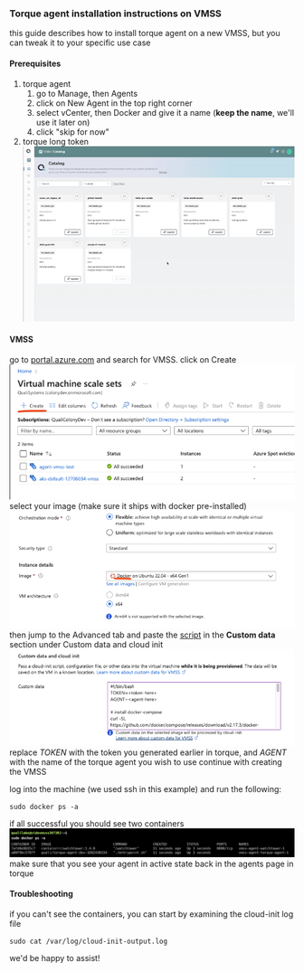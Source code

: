 ### Torque agent installation instructions on VMSS 

this guide describes how to install torque agent on a new VMSS, but you can tweak it to your specific use case

#### Prerequisites
1. torque agent 
    1. go to Manage, then Agents
    2. click on New Agent in the top right corner
    3. select vCenter, then Docker and give it a name (**keep the name**, we'll use it later on)
    4. click "skip for now"
2. torque long token 
    ![](/img/token.gif)

#### VMSS
go to [portal.azure.com](https://portal.azure.com) and search for VMSS.
click on Create
![](/img/create.png)
select your image (make sure it ships with docker pre-installed)
![](/img/image.png)
then jump to the Advanced tab and paste the [script](https://raw.githubusercontent.com/QualiTorque/torque-agent-vmss/main/agent-install.sh) in the **Custom data** section under Custom data and cloud init
![](/img/customdata.png)
replace *TOKEN* with the token you generated earlier in torque, and *AGENT* with the name of the torque agent you wish to use
continue with creating the VMSS

log into the machine (we used ssh in this example) and run the following:
```
sudo docker ps -a
```
if all successful you should see two containers 
![](/img/containers.png)
make sure that you see your agent in active state back in the agents page in torque

#### Troubleshooting
if you can't see the containers, you can start by examining the cloud-init log file
```
sudo cat /var/log/cloud-init-output.log
```
we'd be happy to assist!
